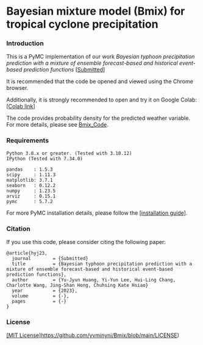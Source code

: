 # Bayesian mixture model (Bmix) for tropical cyclone precipitation

### Introduction

This is a PyMC implementation of our work *Bayesian typhoon precipitation prediction with a mixture of ensemble forecast-based and historical event-based prediction functions* [[Submitted](link)]

It is recommended that the code be opened and viewed using the Chrome browser.

Additionally, it is strongly recommended to open and try it on Google Colab: [[Colab link](https://colab.research.google.com/drive/1gVprj2XB4SsrigfRp5uobZmKFVx5VNOa?usp=drive_link)]

The code provides probability density for the predicted weather variable. For more details, please see [Bmix_Code](https://github.com/yvminyni/Bmix/blob/main/1130_Bmix_Code.ipynb).


### Requirements
```
Python 3.8.x or greater. (Tested with 3.10.12)
IPython (Tested with 7.34.0)

pandas    : 1.5.3
scipy     : 1.11.3
matplotlib: 3.7.1
seaborn   : 0.12.2
numpy     : 1.23.5
arviz     : 0.15.1
pymc      : 5.7.2
```

For more PyMC installation details, please follow the [[installation guide]](https://www.pymc.io/projects/docs/en/stable/installation.html).


### Citation
If you use this code, please consider citing the following paper:

	@article{hyj23,  
	  journal        = {Submitted}  
	  title          = {Bayesian typhoon precipitation prediction with a mixture of ensemble forecast-based and historical event-based prediction functions},
	  author         = {Yu-Jyun Huang, Yi-Yun Lee, Hui-Ling Chang, Charlotte Wang, Jing-Shan Hong, Chuhsing Kate Hsiao}
	  year           = {2023},
	  volume         = {-},
	  pages          = {-}
	}
 <!--Huang Yu-Jyun 2023? I guess-->    <!--{Journal of Hydrology},-->
### License

[[MIT License]](https://github.com/yvminyni/Bmix/blob/main/LICENSE)https://github.com/yvminyni/Bmix/blob/main/LICENSE)

